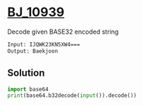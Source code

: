 # [BJ_10939](https://acmicpc.net/problem/10939)

Decode given BASE32 encoded string

```txt
Input: IJQWK23KN5XW4===
Output: Baekjoon
```

## Solution

```py
import base64
print(base64.b32decode(input()).decode())
```
